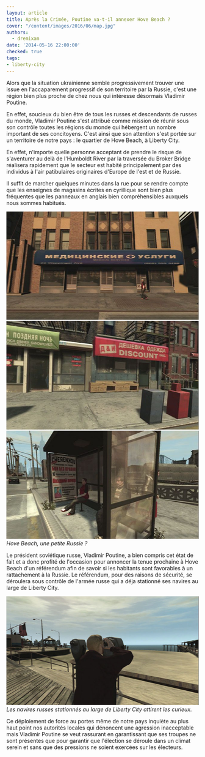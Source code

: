 ```yaml
---
layout: article
title: Après la Crimée, Poutine va-t-il annexer Hove Beach ?
cover: "/content/images/2016/06/map.jpg"
authors:
  - dremixam
date: '2014-05-16 22:00:00'
checked: true
tags:
- liberty-city
---
```


Alors que la situation ukrainienne semble progressivement trouver une issue en l'accaparement progressif de son territoire par la Russie, c'est une région bien plus proche de chez nous qui intéresse désormais Vladimir Poutine.

En effet, soucieux du bien être de tous les russes et descendants de russes du monde, Vladimir Poutine s'est attribué comme mission de réunir sous son contrôle toutes les régions du monde qui hébergent un nombre important de ses concitoyens. C'est ainsi que son attention s'est portée sur un territoire de notre pays : le quartier de Hove Beach, à Liberty City.

En effet, n'importe quelle personne acceptant de prendre le risque de s'aventurer au delà de l'Humboldt River par la traversée du Broker Bridge réalisera rapidement que le secteur est habité principalement par des individus à l'air patibulaires originaires d'Europe de l'est et de Russie.

Il suffit de marcher quelques minutes dans la rue pour se rendre compte que les enseignes de magasins écrites en cyrillique sont bien plus fréquentes que les panneaux en anglais bien compréhensibles auxquels nous sommes habitués.

![](/content/images/2021/12/medical-service.jpeg)
![](/content/images/2021/12/shop_0.jpeg)
![](/content/images/2021/12/bus-stop.jpeg)
_Hove Beach, une petite Russie ?_

Le président soviétique russe, Vladimir Poutine, a bien compris cet état de fait et a donc profité de l'occasion pour annoncer la tenue prochaine à Hove Beach d'un référendum afin de savoir si les habitants sont favorables à un rattachement à la Russie. Le référendum, pour des raisons de sécurité, se déroulera sous contrôle de l'armée russe qui a déja stationné ses navires au large de Liberty City.

![](/content/images/2016/06/ships-coming.jpg)
_Les navires russes stationnés au large de Liberty City attirent les curieux._

Ce déploiement de force au portes même de notre pays inquiète au plus haut point nos autorités locales qui dénoncent une agression inacceptable mais Vladimir Poutine se veut rassurant en garantissant que ses troupes ne sont présentes que pour garantir que l'élection se déroule dans un climat serein et sans que des pressions ne soient exercées sur les électeurs.